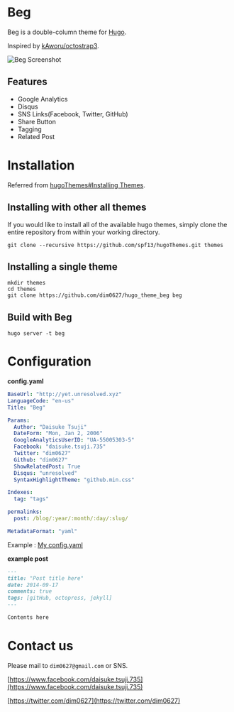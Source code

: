 # Beg

Beg is a double-column theme for [Hugo](http://gohugo.io/).

Inspired by [kAworu/octostrap3](https://github.com/kAworu/octostrap3).

![Beg Screenshot](https://raw.githubusercontent.com/dim0627/hugo_theme_beg/master/images/top.png)

## Features

* Google Analytics
* Disqus
* SNS Links(Facebook, Twitter, GitHub)
* Share Button
* Tagging
* Related Post

# Installation

Referred from [hugoThemes#Installing Themes](https://github.com/spf13/hugoThemes#installing-themes).

## Installing with other all themes

If you would like to install all of the available hugo themes, simply clone the entire repository from within your working directory.

    git clone --recursive https://github.com/spf13/hugoThemes.git themes

## Installing a single theme

    mkdir themes
    cd themes
    git clone https://github.com/dim0627/hugo_theme_beg beg
    
## Build with Beg

    hugo server -t beg

# Configuration

**config.yaml**

``` yaml
BaseUrl: "http://yet.unresolved.xyz"
LanguageCode: "en-us"
Title: "Beg"

Params:
  Author: "Daisuke Tsuji"
  DateForm: "Mon, Jan 2, 2006"
  GoogleAnalyticsUserID: "UA-55005303-5"
  Facebook: "daisuke.tsuji.735"
  Twitter: "dim0627"
  Github: "dim0627"
  ShowRelatedPost: True
  Disqus: "unresolved"
  SyntaxHighlightTheme: "github.min.css"

Indexes:
  tag: "tags"

permalinks:
  post: /blog/:year/:month/:day/:slug/

MetadataFormat: "yaml"
```

Example : [My config.yaml](https://github.com/dim0627/hugo_theme_beg/blob/source/config.yaml)

**example post**

``` markdown
---
title: "Post title here"
date: 2014-09-17
comments: true
tags: [gitHub, octopress, jekyll]
---

Contents here
```

# Contact us

Please mail to `dim0627@gmail.com` or SNS.

[https://www.facebook.com/daisuke.tsuji.735](https://www.facebook.com/daisuke.tsuji.735)

[https://twitter.com/dim0627](https://twitter.com/dim0627)
